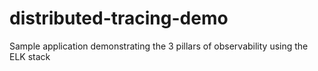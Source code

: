 # distributed-tracing-demo
Sample application demonstrating the 3 pillars of observability using the ELK stack
